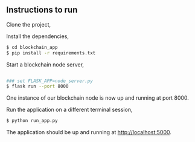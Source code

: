 
## Instructions to run

Clone the project,

Install the dependencies,

```sh
$ cd blockchain_app
$ pip install -r requirements.txt
```

Start a blockchain node server,

```sh

### set FLASK_APP=node_server.py
$ flask run --port 8000
```

One instance of our blockchain node is now up and running at port 8000.


Run the application on a different terminal session,

```sh
$ python run_app.py
```

The application should be up and running at [http://localhost:5000](http://localhost:5000).

